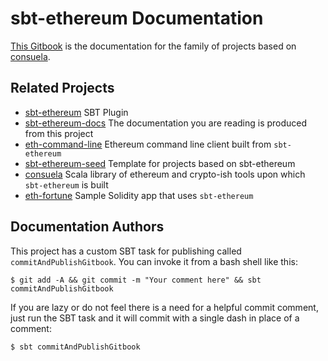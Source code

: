 # sbt-ethereum Documentation

[This Gitbook](https://mslinn.gitbooks.io/sbt-ethereum/content/) is the documentation for the family of projects based on 
[consuela](https://github.com/swaldman/consuela).

## Related Projects
  * [sbt-ethereum](https://github.com/swaldman/sbt-ethereum) SBT Plugin
  * [sbt-ethereum-docs](https://github.com/mslinn/sbt-ethereum-docs) The documentation you are reading is produced from this project
  * [eth-command-line](https://github.com/swaldman/eth-command-line) Ethereum command line client built from `sbt-ethereum`
  * [sbt-ethereum-seed](https://github.com/mslinn/sbt-ethereum-seed) Template for projects based on sbt-ethereum
  * [consuela](https://github.com/swaldman/sbt-ethereum) Scala library of ethereum and crypto-ish tools upon which `sbt-ethereum` is built
  * [eth-fortune](https://github.com/swaldman/eth-fortune) Sample Solidity app that uses `sbt-ethereum`

## Documentation Authors
This project has a custom SBT task for publishing called `commitAndPublishGitbook`.
You can invoke it from a bash shell like this:

    $ git add -A && git commit -m "Your comment here" && sbt commitAndPublishGitbook

If you are lazy or do not feel there is a need for a helpful commit comment, 
just run the SBT task and it will commit with a single dash in place of a comment:

    $ sbt commitAndPublishGitbook

